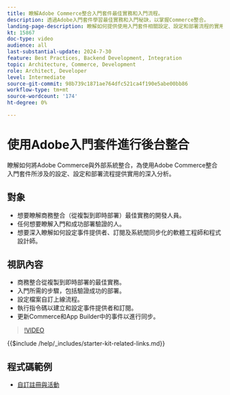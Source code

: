 ```yaml
---
title: 瞭解Adobe Commerce整合入門套件最佳實務和入門流程。
description: 透過Adobe入門套件學習最佳實務和入門秘訣，以掌握Commerce整合。
landing-page-description: 瞭解如何提供使用入門套件相關設定、設定和部署流程的實用深入分析。
kt: 15867
doc-type: video
audience: all
last-substantial-update: 2024-7-30
feature: Best Practices, Backend Development, Integration
topic: Architecture, Commerce, Development
role: Architect, Developer
level: Intermediate
source-git-commit: 98b739c1871ae764dfc521ca4f190e5abe00bb86
workflow-type: tm+mt
source-wordcount: '174'
ht-degree: 0%

---
```


# 使用Adobe入門套件進行後台整合

瞭解如何將Adobe Commerce與外部系統整合，為使用Adobe Commerce整合入門套件所涉及的設定、設定和部署流程提供實用的深入分析。

## 對象

* 想要瞭解商務整合（從複製到即時部署）最佳實務的開發人員。
* 任何想要瞭解入門和成功部署驗證的人。
* 想要深入瞭解如何設定事件提供者、訂閱及系統間同步化的軟體工程師和程式設計師。

## 視訊內容

* 商務整合從複製到即時部署的最佳實務。
* 入門所需的步驟，包括驗證成功的部署。
* 設定檔案自訂上線流程。
* 執行指令碼以建立和設定事件提供者和訂閱。
* 更新Commerce和App Builder中的事件以進行同步。

>[!VIDEO](https://video.tv.adobe.com/v/3452788?learn=on&captions=chi_hant)

{{$include /help/_includes/starter-kit-related-links.md}}

## 程式碼範例

* [自訂註冊與活動](https://github.com/adobe/adobe-commerce-samples/tree/main/starter-kit/customize-registrations-and-events)